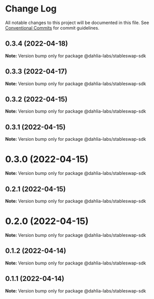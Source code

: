 # Change Log

All notable changes to this project will be documented in this file.
See [Conventional Commits](https://conventionalcommits.org) for commit guidelines.

## 0.3.4 (2022-04-18)

**Note:** Version bump only for package @dahlia-labs/stableswap-sdk





## 0.3.3 (2022-04-17)

**Note:** Version bump only for package @dahlia-labs/stableswap-sdk





## 0.3.2 (2022-04-15)

**Note:** Version bump only for package @dahlia-labs/stableswap-sdk





## 0.3.1 (2022-04-15)

**Note:** Version bump only for package @dahlia-labs/stableswap-sdk





# 0.3.0 (2022-04-15)

**Note:** Version bump only for package @dahlia-labs/stableswap-sdk





## 0.2.1 (2022-04-15)

**Note:** Version bump only for package @dahlia-labs/stableswap-sdk





# 0.2.0 (2022-04-15)

**Note:** Version bump only for package @dahlia-labs/stableswap-sdk





## 0.1.2 (2022-04-14)

**Note:** Version bump only for package @dahlia-labs/stableswap-sdk

## 0.1.1 (2022-04-14)

**Note:** Version bump only for package @dahlia-labs/stableswap-sdk
